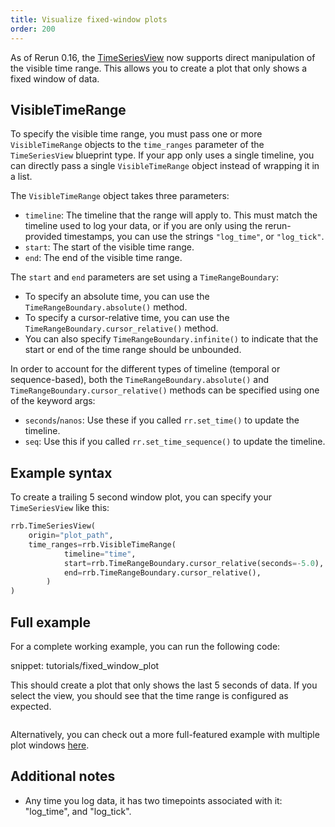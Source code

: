 ```yaml
---
title: Visualize fixed-window plots
order: 200
---
```


As of Rerun 0.16, the [TimeSeriesView](../../reference/types/views/time_series_view.md) now supports direct
manipulation of the visible time range. This allows you to create a plot that only shows a fixed window of data.

## VisibleTimeRange

To specify the visible time range, you must pass one or more `VisibleTimeRange` objects to the `time_ranges` parameter of the `TimeSeriesView` blueprint type. If your app only uses a single timeline, you can directly pass a single `VisibleTimeRange` object instead of wrapping it in a list.

The `VisibleTimeRange` object takes three parameters:
- `timeline`: The timeline that the range will apply to. This must match the timeline used to log your data, or if you are only using the rerun-provided timestamps, you can use the strings `"log_time"`, or `"log_tick"`.
- `start`: The start of the visible time range.
- `end`: The end of the visible time range.

The `start` and `end` parameters are set using a `TimeRangeBoundary`:
- To specify an absolute time, you can use the `TimeRangeBoundary.absolute()` method.
- To specify a cursor-relative time, you can use the `TimeRangeBoundary.cursor_relative()` method.
- You can also specify `TimeRangeBoundary.infinite()` to indicate that the start or end of the time range should be unbounded.

In order to account for the different types of timeline (temporal or sequence-based), both the
`TimeRangeBoundary.absolute()` and `TimeRangeBoundary.cursor_relative()` methods can be specified using one of
the keyword args:
- `seconds`/`nanos`: Use these if you called `rr.set_time()` to update the timeline.
- `seq`: Use this if you called `rr.set_time_sequence()` to update the timeline.

## Example syntax
To create a trailing 5 second window plot, you can specify your `TimeSeriesView` like this:
```python
rrb.TimeSeriesView(
    origin="plot_path",
    time_ranges=rrb.VisibleTimeRange(
            timeline="time",
            start=rrb.TimeRangeBoundary.cursor_relative(seconds=-5.0),
            end=rrb.TimeRangeBoundary.cursor_relative(),
        )
)
```

## Full example
For a complete working example, you can run the following code:

snippet: tutorials/fixed_window_plot

This should create a plot that only shows the last 5 seconds of data. If you select the view, you should
see that the time range is configured as expected.

<picture>
  <img src="https://static.rerun.io/fixed_window_example/f76228dc2e1212c148064c2193cdf75ef14bb2b9/full.png" alt="">
  <source media="(max-width: 480px)" srcset="https://static.rerun.io/fixed_window_example/f76228dc2e1212c148064c2193cdf75ef14bb2b9/480w.png">
  <source media="(max-width: 768px)" srcset="https://static.rerun.io/fixed_window_example/f76228dc2e1212c148064c2193cdf75ef14bb2b9/768w.png">
  <source media="(max-width: 1024px)" srcset="https://static.rerun.io/fixed_window_example/f76228dc2e1212c148064c2193cdf75ef14bb2b9/1024w.png">
  <source media="(max-width: 1200px)" srcset="https://static.rerun.io/fixed_window_example/f76228dc2e1212c148064c2193cdf75ef14bb2b9/1200w.png">
</picture>

Alternatively, you can check out a more full-featured example with multiple plot windows [here](https://github.com/rerun-io/rerun/tree/latest/examples/python/live_scrolling_plot).

## Additional notes
- Any time you log data, it has two timepoints associated with it: "log_time", and "log_tick".

